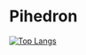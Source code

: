 # Pihedron

[![Top Langs](https://github-readme-stats.vercel.app/api/top-langs/?username=pihedron&layout=compact&bg_color=0d1117&hide_border=true&text_color=fff&title_color=fff&custom_title=Top%20Languages&hide=css,html)](https://github.com/pihedron)
